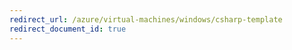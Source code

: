 ```yaml
---
redirect_url: /azure/virtual-machines/windows/csharp-template
redirect_document_id: true
---
```

